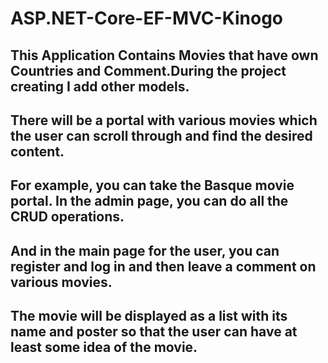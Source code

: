 # ASP.NET-Core-EF-MVC-Kinogo
## This Application Contains Movies that have own Countries and Comment.During the project creating I add other models.
## There will be a portal with various movies which the user can scroll through and find the desired content. 
## For example, you can take the Basque movie portal. In the admin page, you can do all the СRUD operations. 
## And in the main page for the user, you can register and log in and then leave a comment on various movies.
## The movie will be displayed as a list with its name and poster so that the user can have at least some idea of the movie.
